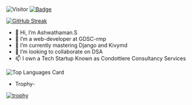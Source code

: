 ![Visitor](https://visitor-badge.laobi.icu/badge?page_id=Ashwaaahere.Ashwaaahere) [![Badge](https://cp-logo.vercel.app/codechef/ashwathaman)](https://www.codechef.com/users/ashwathaman)

[![GitHub Streak](https://streak-stats.demolab.com?user=Ashwaaahere&theme=dark)](https://git.io/streak-stats)


- 👋 Hi, I’m Ashwathaman.S
- 👀 I’m a web-developer at GDSC-rmp
- 🌱 I’m currently mastering Django and Kivymd
- 💞️ I’m looking to collaborate on DSA
- 📫 I own a Tech Startup Known as Condottiere Consultancy Services

![Top Languages Card](https://github-readme-stats.vercel.app/api/top-langs/?username=Ashwaaahere)



- Trophy-

[![trophy](https://github-profile-trophy.vercel.app/?username=Ashwaaahere)](https://github.com/ryo-ma/github-profile-trophy)
